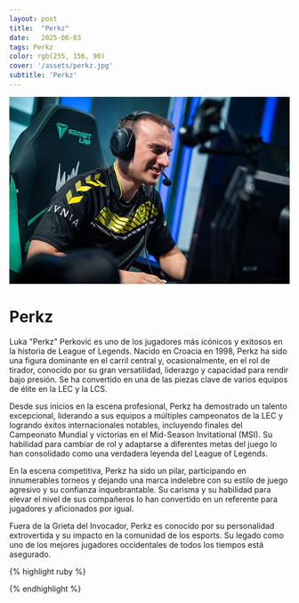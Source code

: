 ```yaml
---
layout: post
title:  "Perkz"
date:   2025-06-03
tags: Perkz
color: rgb(255, 156, 90)
cover: '/assets/perkz.jpg'
subtitle: 'Perkz'
---
```



![Perkz](/assets/perkz.jpg)
# Perkz

Luka "Perkz" Perković es uno de los jugadores más icónicos y exitosos en la historia de League of Legends. Nacido en Croacia en 1998, Perkz ha sido una figura dominante en el carril central y, ocasionalmente, en el rol de tirador, conocido por su gran versatilidad, liderazgo y capacidad para rendir bajo presión. Se ha convertido en una de las piezas clave de varios equipos de élite en la LEC y la LCS.

Desde sus inicios en la escena profesional, Perkz ha demostrado un talento excepcional, liderando a sus equipos a múltiples campeonatos de la LEC y logrando éxitos internacionales notables, incluyendo finales del Campeonato Mundial y victorias en el Mid-Season Invitational (MSI). Su habilidad para cambiar de rol y adaptarse a diferentes metas del juego lo han consolidado como una verdadera leyenda del League of Legends.

En la escena competitiva, Perkz ha sido un pilar, participando en innumerables torneos y dejando una marca indelebre con su estilo de juego agresivo y su confianza inquebrantable. Su carisma y su habilidad para elevar el nivel de sus compañeros lo han convertido en un referente para jugadores y aficionados por igual.

Fuera de la Grieta del Invocador, Perkz es conocido por su personalidad extrovertida y su impacto en la comunidad de los esports. Su legado como uno de los mejores jugadores occidentales de todos los tiempos está asegurado.

{% highlight ruby %}

{% endhighlight %}